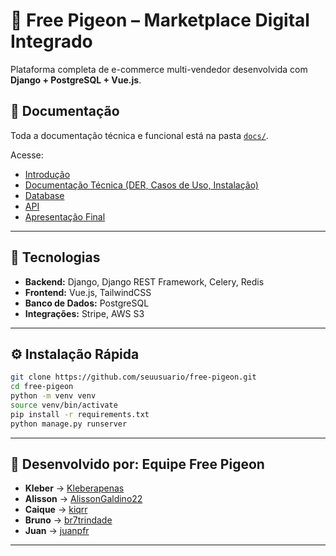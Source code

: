 # 🦅 Free Pigeon – Marketplace Digital Integrado

Plataforma completa de e-commerce multi-vendedor desenvolvida com **Django + PostgreSQL + Vue.js**.

## 📘 Documentação
Toda a documentação técnica e funcional está na pasta [`docs/`](./docs).

Acesse:
- [Introdução](./docs/01%20-%20Introducao)
- [Documentação Técnica (DER, Casos de Uso, Instalação)](./docs/02%20-%20Documentacao_Tecnica)
- [Database](./docs/03%20-%20Database)
- [API](./docs/04%20-%20API)
- [Apresentação Final](./docs/05%20-%20Apresentacao)

---

## 🚀 Tecnologias
- **Backend:** Django, Django REST Framework, Celery, Redis  
- **Frontend:** Vue.js, TailwindCSS  
- **Banco de Dados:** PostgreSQL  
- **Integrações:** Stripe, AWS S3  

---

## ⚙️ Instalação Rápida
```bash
git clone https://github.com/seuusuario/free-pigeon.git
cd free-pigeon
python -m venv venv
source venv/bin/activate
pip install -r requirements.txt
python manage.py runserver
```

---

## 📄 Desenvolvido por: Equipe Free Pigeon

- **Kleber** → [Kleberapenas](https://github.com/Kleberapenas)  
- **Alisson** → [AlissonGaldino22](https://github.com/AlissonGaldino22)  
- **Caique** → [kiqrr](https://github.com/kiqrr)  
- **Bruno** → [br7trindade](https://github.com/br7trindade)  
- **Juan** → [juanpfr](https://github.com/juanpfr)  

---
